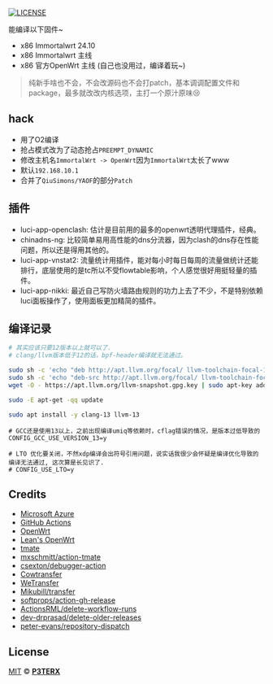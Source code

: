 [![LICENSE](https://img.shields.io/github/license/mashape/apistatus.svg?style=flat-square&label=LICENSE)](https://github.com/P3TERX/Actions-OpenWrt/blob/master/LICENSE)

能编译以下固件~

- x86 Immortalwrt 24.10
- x86 Immortalwrt 主线 
- x86 官方OpenWrt 主线 (自己也没用过，编译着玩~)

> 纯新手啥也不会，不会改源码也不会打patch，基本调调配置文件和package，最多就改改内核选项，主打一个原汁原味😢

## hack

- 用了O2编译
- 抢占模式改为了动态抢占`PREEMPT_DYNAMIC`
- 修改主机名`ImmortalWrt -> OpenWrt`因为`ImmortalWrt`太长了www
- 默认`192.168.10.1`
- 合并了`QiuSimons/YAOF`的部分`Patch`

## 插件

- luci-app-openclash: 估计是目前用的最多的openwrt透明代理插件，经典。
- chinadns-ng: 比较简单易用高性能的dns分流器，因为clash的dns存在性能问题，所以还是得用其他的。
- luci-app-vnstat2: 流量统计用插件，能对每小时每日每周的流量做统计还能排行，底层使用的是tc所以不受flowtable影响，个人感觉很好用挺轻量的插件。
- luci-app-nikki: 最近自己写防火墙路由规则的功力上去了不少，不是特别依赖luci面板操作了，使用面板更加精简的插件。

## 编译记录

```bash
# 其实应该只要12版本以上就可以了.
# clang/llvm版本低于12的话，bpf-header编译就无法通过。

sudo sh -c 'echo "deb http://apt.llvm.org/focal/ llvm-toolchain-focal-13 main" >> /etc/apt/sources.list'
sudo sh -c 'echo "deb-src http://apt.llvm.org/focal/ llvm-toolchain-focal-13 main" >> /etc/apt/sources.list'
wget -O - https://apt.llvm.org/llvm-snapshot.gpg.key | sudo apt-key add -

sudo -E apt-get -qq update

sudo apt install -y clang-13 llvm-13
```

```
# GCC还是使用13以上，之前出现编译umiq等依赖时，cflag错误的情况，是版本过低导致的
CONFIG_GCC_USE_VERSION_13=y
```

```
# LTO 优化要关闭，不然xdp编译会出符号引用问题，说实话我很少会怀疑是编译优化导致的编译无法通过, 这次算是长见识了.
# CONFIG_USE_LTO=y
```


## Credits

- [Microsoft Azure](https://azure.microsoft.com)
- [GitHub Actions](https://github.com/features/actions)
- [OpenWrt](https://github.com/openwrt/openwrt)
- [Lean's OpenWrt](https://github.com/coolsnowwolf/lede)
- [tmate](https://github.com/tmate-io/tmate)
- [mxschmitt/action-tmate](https://github.com/mxschmitt/action-tmate)
- [csexton/debugger-action](https://github.com/csexton/debugger-action)
- [Cowtransfer](https://cowtransfer.com)
- [WeTransfer](https://wetransfer.com/)
- [Mikubill/transfer](https://github.com/Mikubill/transfer)
- [softprops/action-gh-release](https://github.com/softprops/action-gh-release)
- [ActionsRML/delete-workflow-runs](https://github.com/ActionsRML/delete-workflow-runs)
- [dev-drprasad/delete-older-releases](https://github.com/dev-drprasad/delete-older-releases)
- [peter-evans/repository-dispatch](https://github.com/peter-evans/repository-dispatch)

## License

[MIT](https://github.com/P3TERX/Actions-OpenWrt/blob/main/LICENSE) © [**P3TERX**](https://p3terx.com)
